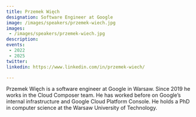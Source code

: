 ```yaml
---
title: Przemek Więch
designation: Software Engineer at Google
image: /images/speakers/przemek-wiech.jpg
images: 
 - /images/speakers/przemek-wiech.jpg
description: 
events:
 - 2022
 - 2025
twitter: 
linkedin: https://www.linkedin.com/in/przemek-wiech/

---
```


Przemek Więch is a software engineer at Google in Warsaw. Since 2019 he works in the Cloud Composer team. He has worked before on Google’s internal infrastructure and Google Cloud Platform Console. He holds a PhD in computer science at the Warsaw University of Technology.
